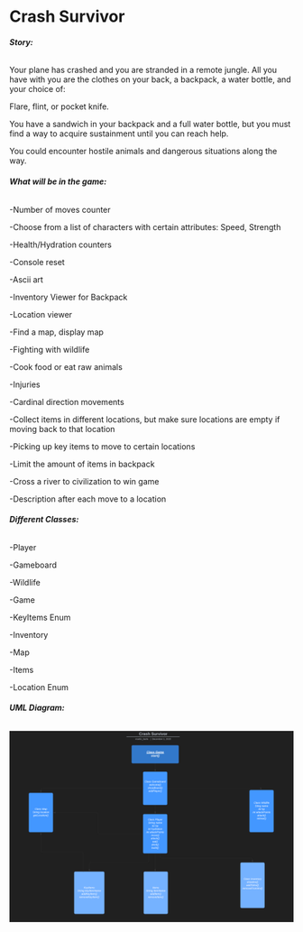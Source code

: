 # Crash Survivor

###### **Story:**

Your plane has crashed and you are stranded in a remote jungle. All you have with you are the clothes on your back, a backpack, a water bottle, and your choice of:

Flare, flint, or pocket knife.

You have a sandwich in your backpack and a full water bottle, but you must find a way to acquire sustainment until you can reach help.

You could encounter hostile animals and dangerous situations along the way.

###### **What will be in the game:**

-Number of moves counter

-Choose from a list of characters with certain attributes: Speed, Strength

-Health/Hydration counters

-Console reset

-Ascii art

-Inventory Viewer for Backpack

-Location viewer

-Find a map, display map

-Fighting with wildlife

-Cook food or eat raw animals

-Injuries

-Cardinal direction movements

-Collect items in different locations, but make sure locations are empty if moving back to that location

-Picking up key items to move to certain locations

-Limit the amount of items in backpack

-Cross a river to civilization to win game

-Description after each move to a location

###### **Different Classes:**

-Player

-Gameboard

-Wildlife

-Game

-KeyItems Enum

-Inventory

-Map

-Items

-Location Enum

###### **UML Diagram:**

![img.png](img.png)